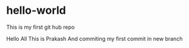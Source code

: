 # hello-world
This is my first git hub repo

Hello All
This is Prakash
And commiting my first commit in new branch
